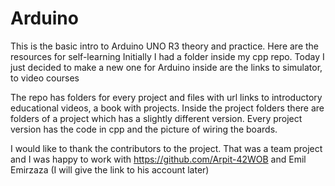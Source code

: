# Arduino
This is the basic intro to Arduino UNO R3 theory and practice. Here are the resources for self-learning
Initially I had a folder inside my cpp repo. Today I just decided to make a new one for Arduino
inside are the links to simulator, to video courses

The repo has folders for every project and files with url links to introductory educational videos, a book with projects.
Inside the project folders there are folders of a project which has a slightly different version.
Every project version has the code in cpp and the picture of wiring the boards.

I would like to thank the contributors to the project. 
That was a team project and I was happy to work with https://github.com/Arpit-42WOB
and Emil Emirzaza (I will give the link to his account later)
